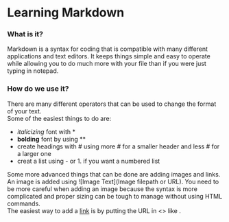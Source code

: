# **Learning Markdown**

### **What is it?**
Markdown is a syntax for coding that is compatible with many different applications and text editors. It keeps things simple and easy to operate while allowing you to do much more with your file than if you were just typing in notepad.

### **How do we use it?**
There are many different operators that can be used to change the format of your text.  
Some of the easiest things to do are:
- *italicizing* font with *
- **bolding** font by using **
- create headings with # using more # for a smaller header and less # for a larger one
- creat a list using - or 1. if you want a numbered list

Some more advanced things that can be done are adding images and links.
An image is added using ![Image Text](Image filepath or URL). You need to be more careful when adding an image because the syntax is more complicated and proper sizing can be tough to manage without using HTML commands.  
The easiest way to add a [link](link) is by putting the URL in <> like <URL>.
